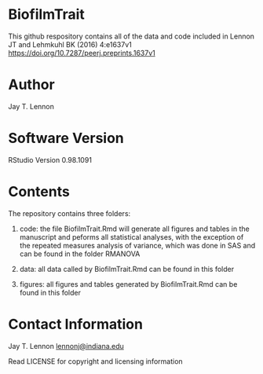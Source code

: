 # BiofilmTrait

This github respository contains all of the data and code included in Lennon JT and Lehmkuhl BK (2016) 4:e1637v1 https://doi.org/10.7287/peerj.preprints.1637v1# AuthorJay T. Lennon# Software VersionRStudio Version 0.98.1091# ContentsThe repository contains three folders:1) code: the file BiofilmTrait.Rmd will generate all figures and tables in the manuscript and peforms all statistical analyses, with the exception of the repeated measures analysis of variance, which was done in SAS and can be found in the folder RMANOVA2) data: all data called by BiofilmTrait.Rmd can be found in this folder3) figures: all figures and tables generated by BiofilmTrait.Rmd can be found in this folder# Contact Information
Jay T. Lennon <lennonj@indiana.edu>
Read LICENSE for copyright and licensing information